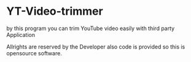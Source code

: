 # YT-Video-trimmer
by this program you can trim YouTube video easily  with third party Application

Allrights are reserved by the Developer also code is provided so this is opensource software.
